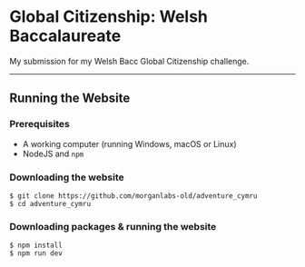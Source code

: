 # Global Citizenship: Welsh Baccalaureate

My submission for my Welsh Bacc Global Citizenship challenge.

---

## Running the Website

### Prerequisites

* A working computer (running Windows, macOS or Linux)
* NodeJS and `npm`

### Downloading the website

```
$ git clone https://github.com/morganlabs-old/adventure_cymru
$ cd adventure_cymru
```

### Downloading packages & running the website

```
$ npm install
$ npm run dev
```

